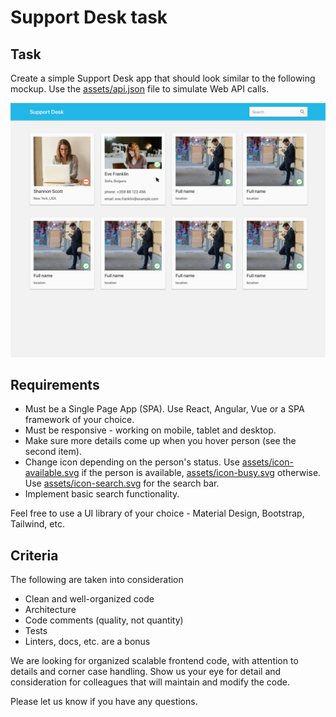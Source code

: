 # Support Desk task

## Task

Create a simple Support Desk app that should look similar to the following mockup. Use the [assets/api.json](assets/api.json) file to simulate Web API calls.

![Design](assets/design.png)

## Requirements

- Must be a Single Page App (SPA). Use React, Angular, Vue or a SPA framework of your choice.
- Must be responsive - working on mobile, tablet and desktop.
- Make sure more details come up when you hover person (see the second item).
- Change icon depending on the person's status. Use [assets/icon-available.svg](assets/icon-available.svg) if the person is available, [assets/icon-busy.svg](assets/icon-busy.svg) otherwise. Use [assets/icon-search.svg](assets/icon-search.svg) for the search bar.
- Implement basic search functionality. 

Feel free to use a UI library of your choice - Material Design, Bootstrap, Tailwind, etc.

## Criteria

The following are taken into consideration

- Clean and well-organized code
- Architecture
- Code comments (quality, not quantity)
- Tests
- Linters, docs, etc. are a bonus

We are looking for organized scalable frontend code, with attention to details and corner case handling. Show us your eye for detail and consideration for colleagues that will maintain and modify the code.

Please let us know if you have any questions.
